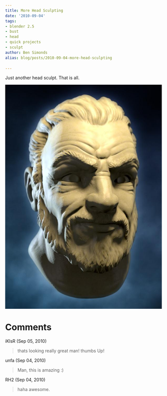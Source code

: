 ```yaml
---
title: More Head Sculpting
date: '2010-09-04'
tags:
- blender 2.5
- bust
- head
- quick projects
- sculpt
author: Ben Simonds
alias: blog/posts/2010-09-04-more-head-sculpting

---
```


Just another head sculpt. That is all. 

![>< ><](/images/old/zeus7s.jpg)


# Comments


iKlsR (Sep 05, 2010)
> thats looking really great man! thumbs Up!

unfa (Sep 04, 2010)
> Man, this is amazing :)

RH2 (Sep 04, 2010)
> haha awesome.
